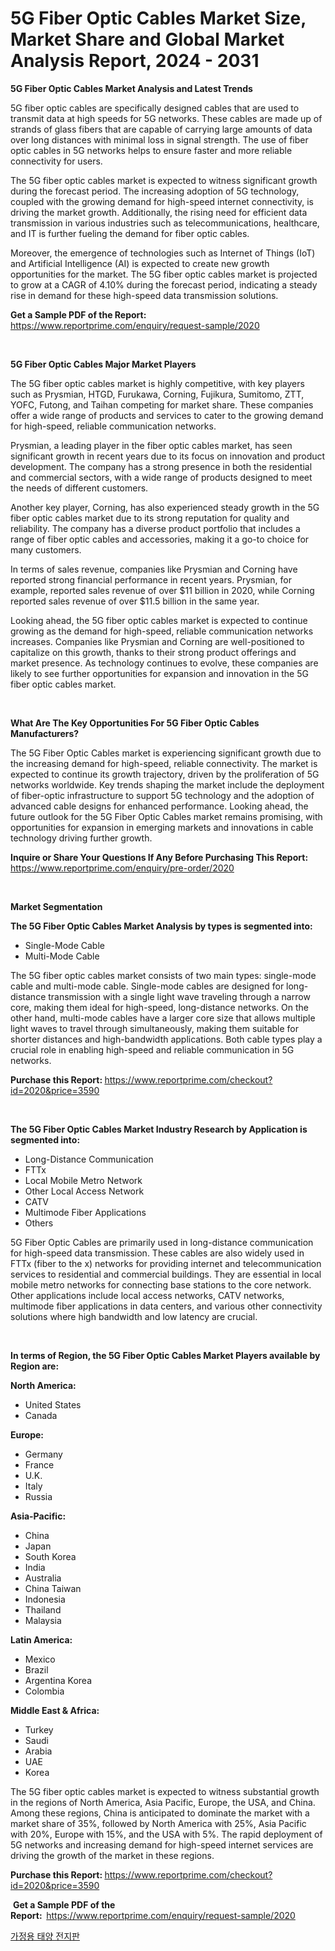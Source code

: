 <p><h1>5G Fiber Optic Cables Market Size, Market Share and Global Market Analysis Report, 2024 - 2031</h1></p><p><strong>5G Fiber Optic Cables Market Analysis and Latest Trends</strong></p>
<p><p>5G fiber optic cables are specifically designed cables that are used to transmit data at high speeds for 5G networks. These cables are made up of strands of glass fibers that are capable of carrying large amounts of data over long distances with minimal loss in signal strength. The use of fiber optic cables in 5G networks helps to ensure faster and more reliable connectivity for users.</p><p>The 5G fiber optic cables market is expected to witness significant growth during the forecast period. The increasing adoption of 5G technology, coupled with the growing demand for high-speed internet connectivity, is driving the market growth. Additionally, the rising need for efficient data transmission in various industries such as telecommunications, healthcare, and IT is further fueling the demand for fiber optic cables.</p><p>Moreover, the emergence of technologies such as Internet of Things (IoT) and Artificial Intelligence (AI) is expected to create new growth opportunities for the market. The 5G fiber optic cables market is projected to grow at a CAGR of 4.10% during the forecast period, indicating a steady rise in demand for these high-speed data transmission solutions.</p></p>
<p><strong>Get a Sample PDF of the Report:&nbsp;</strong> <a href="https://www.reportprime.com/enquiry/request-sample/2020">https://www.reportprime.com/enquiry/request-sample/2020</a></p>
<p>&nbsp;</p>
<p><strong>5G Fiber Optic Cables Major Market Players</strong></p>
<p><p>The 5G fiber optic cables market is highly competitive, with key players such as Prysmian, HTGD, Furukawa, Corning, Fujikura, Sumitomo, ZTT, YOFC, Futong, and Taihan competing for market share. These companies offer a wide range of products and services to cater to the growing demand for high-speed, reliable communication networks.</p><p>Prysmian, a leading player in the fiber optic cables market, has seen significant growth in recent years due to its focus on innovation and product development. The company has a strong presence in both the residential and commercial sectors, with a wide range of products designed to meet the needs of different customers.</p><p>Another key player, Corning, has also experienced steady growth in the 5G fiber optic cables market due to its strong reputation for quality and reliability. The company has a diverse product portfolio that includes a range of fiber optic cables and accessories, making it a go-to choice for many customers.</p><p>In terms of sales revenue, companies like Prysmian and Corning have reported strong financial performance in recent years. Prysmian, for example, reported sales revenue of over $11 billion in 2020, while Corning reported sales revenue of over $11.5 billion in the same year.</p><p>Looking ahead, the 5G fiber optic cables market is expected to continue growing as the demand for high-speed, reliable communication networks increases. Companies like Prysmian and Corning are well-positioned to capitalize on this growth, thanks to their strong product offerings and market presence. As technology continues to evolve, these companies are likely to see further opportunities for expansion and innovation in the 5G fiber optic cables market.</p></p>
<p>&nbsp;</p>
<p><strong>What Are The Key Opportunities For 5G Fiber Optic Cables Manufacturers?</strong></p>
<p><p>The 5G Fiber Optic Cables market is experiencing significant growth due to the increasing demand for high-speed, reliable connectivity. The market is expected to continue its growth trajectory, driven by the proliferation of 5G networks worldwide. Key trends shaping the market include the deployment of fiber-optic infrastructure to support 5G technology and the adoption of advanced cable designs for enhanced performance. Looking ahead, the future outlook for the 5G Fiber Optic Cables market remains promising, with opportunities for expansion in emerging markets and innovations in cable technology driving further growth.</p></p>
<p><strong>Inquire or Share Your Questions If Any Before Purchasing This Report:</strong> <a href="https://www.reportprime.com/enquiry/pre-order/2020">https://www.reportprime.com/enquiry/pre-order/2020</a></p>
<p>&nbsp;</p>
<p><strong>Market Segmentation</strong></p>
<p><strong>The 5G Fiber Optic Cables Market Analysis by types is segmented into:</strong></p>
<p><ul><li>Single-Mode Cable</li><li>Multi-Mode Cable</li></ul></p>
<p><p>The 5G fiber optic cables market consists of two main types: single-mode cable and multi-mode cable. Single-mode cables are designed for long-distance transmission with a single light wave traveling through a narrow core, making them ideal for high-speed, long-distance networks. On the other hand, multi-mode cables have a larger core size that allows multiple light waves to travel through simultaneously, making them suitable for shorter distances and high-bandwidth applications. Both cable types play a crucial role in enabling high-speed and reliable communication in 5G networks.</p></p>
<p><strong>Purchase this Report:&nbsp;</strong><a href="https://www.reportprime.com/checkout?id=2020&price=3590">https://www.reportprime.com/checkout?id=2020&price=3590</a></p>
<p>&nbsp;</p>
<p><strong>The 5G Fiber Optic Cables Market Industry Research by Application is segmented into:</strong></p>
<p><ul><li>Long-Distance Communication</li><li>FTTx</li><li>Local Mobile Metro Network</li><li>Other Local Access Network</li><li>CATV</li><li>Multimode Fiber Applications</li><li>Others</li></ul></p>
<p><p>5G Fiber Optic Cables are primarily used in long-distance communication for high-speed data transmission. These cables are also widely used in FTTx (fiber to the x) networks for providing internet and telecommunication services to residential and commercial buildings. They are essential in local mobile metro networks for connecting base stations to the core network. Other applications include local access networks, CATV networks, multimode fiber applications in data centers, and various other connectivity solutions where high bandwidth and low latency are crucial.</p></p>
<p>&nbsp;</p>
<p><strong>In terms of Region, the 5G Fiber Optic Cables Market Players available by Region are:</strong></p>
<p>
    <p> <strong> North America: </strong>
        <ul>
            <li>United States</li>
            <li>Canada</li>
        </ul>
        </p> 
    <p> <strong> Europe: </strong>
        <ul>
            <li>Germany</li>
            <li>France</li>
            <li>U.K.</li>
            <li>Italy</li>
            <li>Russia</li>
        </ul>
        </p> 
    <p> <strong> Asia-Pacific: </strong>
        <ul>
            <li>China</li>
            <li>Japan</li>
            <li>South Korea</li>
            <li>India</li>
            <li>Australia</li>
            <li>China Taiwan</li>
            <li>Indonesia</li>
            <li>Thailand</li>
            <li>Malaysia</li>
        </ul>
        </p> 
    <p> <strong> Latin America: </strong>
        <ul>
            <li>Mexico</li>
            <li>Brazil</li>
            <li>Argentina Korea</li>
            <li>Colombia</li>
        </ul>
        </p> 
    <p> <strong> Middle East & Africa: </strong>
        <ul>
            <li>Turkey</li>
            <li>Saudi</li>
            <li>Arabia</li>
            <li>UAE</li>
            <li>Korea</li>
        </ul>
    </p>
    </p>
<p><p>The 5G fiber optic cables market is expected to witness substantial growth in the regions of North America, Asia Pacific, Europe, the USA, and China. Among these regions, China is anticipated to dominate the market with a market share of 35%, followed by North America with 25%, Asia Pacific with 20%, Europe with 15%, and the USA with 5%. The rapid deployment of 5G networks and increasing demand for high-speed internet services are driving the growth of the market in these regions.</p></p>
<p><strong>Purchase this Report: </strong><a href="https://www.reportprime.com/checkout?id=2020&price=3590">https://www.reportprime.com/checkout?id=2020&price=3590</a></p>
<p>&nbsp;<strong>Get a Sample PDF of the Report:&nbsp;&nbsp;</strong><a href="https://www.reportprime.com/enquiry/request-sample/2020">https://www.reportprime.com/enquiry/request-sample/2020</a></p>
<p><strong></strong></p>
<p><p><a href="https://medium.com/@iansanftyord09878/%EA%B0%80%EC%A0%95%EC%9A%A9-%ED%83%9C%EC%96%91%EA%B4%91-%ED%8C%A8%EB%84%90-%EC%8B%9C%EC%9E%A5-%EC%9C%A0%ED%98%95-%EC%9D%91%EC%9A%A9-%EB%B0%8F-%EC%A7%80%EB%A6%AC%EC%97%90-%EB%8C%80%ED%95%9C-%ED%8F%AC%EA%B4%84%EC%A0%81-%ED%8F%89%EA%B0%80-3f17883f7a64">가정용 태양 전지판</a></p></p>
